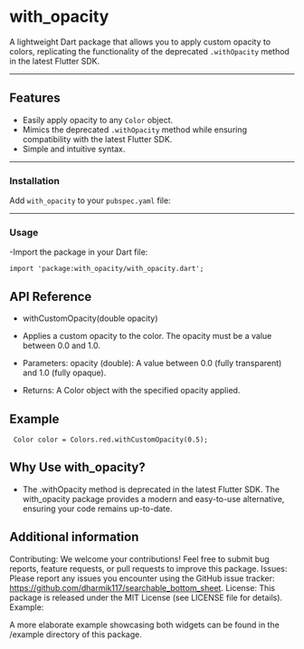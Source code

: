 # with_opacity

A lightweight Dart package that allows you to apply custom opacity to colors, replicating the
functionality of the deprecated `.withOpacity` method in the latest Flutter SDK.

---

## Features

- Easily apply opacity to any `Color` object.
- Mimics the deprecated `.withOpacity` method while ensuring compatibility with the latest Flutter
  SDK.
- Simple and intuitive syntax.

---

### Installation

Add `with_opacity` to your `pubspec.yaml` file:

---

### Usage

-Import the package in your Dart file:

```
import 'package:with_opacity/with_opacity.dart';
```

## API Reference

- withCustomOpacity(double opacity)

- Applies a custom opacity to the color. The opacity must be a value between 0.0 and 1.0.

- Parameters:
  opacity (double): A value between 0.0 (fully transparent) and 1.0 (fully opaque).

- Returns:
  A Color object with the specified opacity applied.


## Example

```
 Color color = Colors.red.withCustomOpacity(0.5);
 ```

## Why Use with_opacity?

- The .withOpacity method is deprecated in the latest Flutter SDK. The with_opacity package provides
  a modern and easy-to-use alternative, ensuring your code remains up-to-date.

## Additional information

Contributing: We welcome your contributions! Feel free to submit bug reports, feature requests, or
pull requests to improve this package.
Issues: Please report any issues you encounter using the GitHub issue
tracker: https://github.com/dharmik117/searchable_bottom_sheet.
License: This package is released under the MIT License (see LICENSE file for details).
Example:

A more elaborate example showcasing both widgets can be found in the /example directory of this
package.

